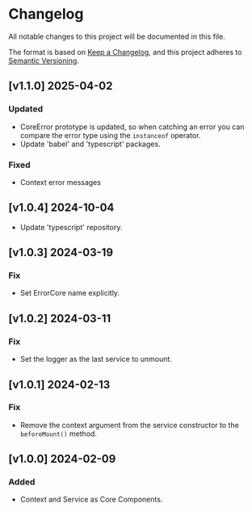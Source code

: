 # Changelog
All notable changes to this project will be documented in this file.

The format is based on [Keep a Changelog](https://keepachangelog.com/en/1.0.0/),
and this project adheres to [Semantic Versioning](https://semver.org/spec/v2.0.0.html).

## [v1.1.0] 2025-04-02
### Updated
* CoreError prototype is updated, so when catching an error you can compare the error type using the `instanceof` operator.
* Update 'babel' and 'typescript' packages.
### Fixed
* Context error messages

## [v1.0.4] 2024-10-04
* Update 'typescript' repository.

## [v1.0.3] 2024-03-19
### Fix
* Set ErrorCore name explicitly.

## [v1.0.2] 2024-03-11
### Fix
* Set the logger as the last service to unmount.

## [v1.0.1] 2024-02-13
### Fix
* Remove the context argument from the service constructor to the `beforeMount()` method.

## [v1.0.0] 2024-02-09
### Added
* Context and Service as Core Components.